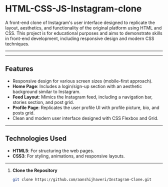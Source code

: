 # HTML-CSS-JS-Instagram-clone


A front-end clone of Instagram's user interface designed to replicate the layout, aesthetics, and functionality of the original platform using HTML and CSS. This project is for educational purposes and aims to demonstrate skills in front-end development, including responsive design and modern CSS techniques.



---

 

---

## **Features**
- Responsive design for various screen sizes (mobile-first approach).  
- **Home Page**: Includes a login/sign-up section with an aesthetic background similar to Instagram.  
- **Feed Layout**: Mimics the Instagram feed, including a navigation bar, stories section, and post grid.  
- **Profile Page**: Replicates the user profile UI with profile picture, bio, and posts grid.  
- Clean and modern user interface designed with CSS Flexbox and Grid.  

---

## **Technologies Used**
- **HTML5**: For structuring the web pages.  
- **CSS3**: For styling, animations, and responsive layouts.  

---


1. **Clone the Repository**  
   ```bash
   git clone https://github.com/aanshijhaveri/Instagram-Clone.git

